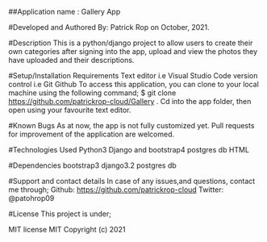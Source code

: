 ##Application name :
Gallery App

#Developed and Authored By:
Patrick Rop on October, 2021.

#Description
This is a python/django project to allow users to create their own categories after signing into the app, upload and view the photos they have uploaded and their descriptions.

#Setup/Installation Requirements
Text editor i.e Visual Studio Code version control i.e Git Github To access this application, you can clone to your local machine using the following command; $ git clone https://github.com/patrickrop-cloud/Gallery . Cd into the app folder, then open using your favourite text editor.

#Known Bugs
As at now, the app is not fully customized yet. Pull requests for improvement of the application are welcomed.

#Technologies Used
Python3
Django and bootstrap4 postgres db HTML

#Dependencies
bootstrap3
django3.2
postgres db

#Support and contact details
In case of any issues,and questions, contact me through; Github: https://github.com/patrickrop-cloud Twitter: @patohrop09

#License
This project is under;

MIT license
MIT Copyright (c) 2021

